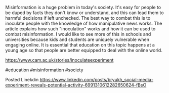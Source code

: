  Misinformation is a huge problem in today's society. It's easy for people to be duped by facts they don't know or understand, and this can lead them to harmful decisions if left unchecked. The best way to combat this is to inoculate people with the knowledge of how manipulative news works. The article explains how such "inoculation" works and how it can be used to combat misinformation. I would like to see more of this in schools and universities because kids and students are uniquely vulnerable when engaging online. It is essential that education on this topic happens at a young age so that people are better equipped to deal with the online world.

 https://www.cam.ac.uk/stories/inoculateexperiment

 #education #misinformation #society

 Posted Linekdin https://www.linkedin.com/posts/bryukh_social-media-experiment-reveals-potential-activity-6991310612282650624-fBsO
